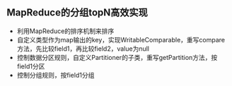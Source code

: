 ## **MapReduce的分组topN高效实现**

- 利用MapReduce的排序机制来排序
- 自定义类型作为map输出的key，实现WritableComparable，重写compare方法，先比较field1，再比较field2，value为null
- 控制数据分区规则，自定义Partitioner的子类，重写getPartition方法，按field1分区
- 控制分组规则，按field1分组